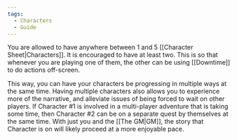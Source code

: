 ```yaml
---
tags:
  - Characters
  - Guide
---
```

You are allowed to have anywhere between 1 and 5 [[Character Sheet|Characters]]. It is encouraged to have at least two. This is so that whenever you are playing one of them, the other can be using [[Downtime]] to do actions off-screen. 

This way, you can have your characters be progressing in multiple ways at the same time. Having multiple characters also allows you to experience more of the narrative, and alleviate issues of being forced to wait on other players. If Character #1 is involved in a multi-player adventure that is taking some time, then Character #2 can be on a separate quest by themselves at the same time. With just you and the [[The GM|GM]], the story that Character is on will likely proceed at a more enjoyable pace.
